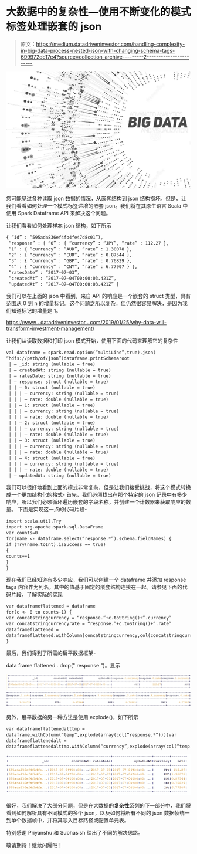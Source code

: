 # 大数据中的复杂性—使用不断变化的模式标签处理嵌套的 json

> 原文：<https://medium.datadriveninvestor.com/handling-complexity-in-big-data-process-nested-json-with-changing-schema-tags-699972dc17e4?source=collection_archive---------2----------------------->

![](img/06ad77251ea8874c24f7e048ab249bec.png)

您可能见过各种读取 json 数据的情况，从嵌套结构到 json 结构损坏。但是，让我们看看如何处理一个模式标签递增的嵌套 json。我们将在其原生语言 Scala 中使用 Spark Dataframe API 来解决这个问题。

让我们看看如何处理样本 json 结构，如下所示

```
{ “id” : “595ada836ef4fb4fe47d8c01”),
 “response” : { “0” : { “currency” : “JPY”, “rate” : 112.27 }, 
 “1” : { “currency” : “AUD”, “rate” : 1.30078 },
 “2” : { “currency” : “EUR”, “rate” : 0.87544 }, 
 “3” : { “currency” : “GBP”, “rate” : 0.76829 },
 “4” : { “currency” : “CNY”, “rate” : 6.77907 } }, 
 “ratesDate” : “2017–07–03”,
 “createdAt” : “2017–07–04T00:00:03.421Z”,
 “updatedAt” : “2017–07–04T00:00:03.421Z” }
```

我们可以在上面的 json 中看到，来自 API 的响应是一个嵌套的 struct 类型，具有范围从 0 到 n 的增量标记。这个问题之所以复杂，但仍然很容易解决，是因为我们知道标记的增量是 1。

[https://www . datadriveninvestor . com/2019/01/25/why-data-will-transform-investment-management/](https://www.datadriveninvestor.com/2019/01/25/why-data-will-transform-investment-management/)

让我们从读取数据和打印 json 模式开始，使用下面的代码来理解它的复杂性

```
val dataframe = spark.read.option(“multiLine”,true).json( “hdfs://path/of/json”)dataframe.printSchemaroot
 | — _id: string (nullable = true)
 | — createdAt: string (nullable = true)
 | — ratesDate: string (nullable = true)
 | — response: struct (nullable = true)
 | | — 0: struct (nullable = true)
 | | | — currency: string (nullable = true)
 | | | — rate: double (nullable = true)
 | | — 1: struct (nullable = true)
 | | | — currency: string (nullable = true)
 | | | — rate: double (nullable = true)
 | | — 2: struct (nullable = true)
 | | | — currency: string (nullable = true)
 | | | — rate: double (nullable = true)
 | | — 3: struct (nullable = true)
 | | | — currency: string (nullable = true)
 | | | — rate: double (nullable = true)
 | | — 4: struct (nullable = true)
 | | | — currency: string (nullable = true)
 | | | — rate: double (nullable = true)
 | — updatedAt: string (nullable = true)
```

我们可以很好地看到上面的模式非常复杂，但是让我们接受挑战，将这个模式转换成一个更加结构化的格式-
首先，我们必须找出在那个特定的 json 记录中有多少响应，所以我们必须循环遍历嵌套的字段名称，并创建一个计数器来获取响应的数量。
下面是实现这一点的代码片段-

```
import scala.util.Try
import org.apache.spark.sql.DataFrame
var counts=0
for(name <- dataframe.select(“response.*”).schema.fieldNames) {
if (Try(name.toInt).isSuccess == true)
{
counts+=1
}
}
```

现在我们已经知道有多少响应，我们可以创建一个 dataframe 并添加 response tags 内容作为列名，其中的值基于固定的嵌套结构连接在一起。请参见下面的代码片段，了解实际的实现

```
var dataframeflattened = dataframe
for(c <- 0 to counts-1) {
var concatstringcurrency = “response.”+c.toString()+”.currency”
var concatstringcurrencyrate = “response.”+c.toString()+”.rate”
dataframeflattened = dataframeflattened.withColumn(concatstringcurrency,col(concatstringcurrency)).withColumn(concatstringcurrencyrate,col(concatstringcurrencyrate))
}
```

最后，我们得到了所需的扁平数据框架-

data frame flattened . drop(" response ")。显示

![](img/dcf9fe3ab9fec4150233101c08ab8af0.png)![](img/6820a340b66c7b709c96e551ce4ef9ad.png)

另外，展平数据的另一种方法是使用 explode()，如下所示

```
var dataframeflattenedalttmp = dataframe.withColumn(“temp”,explode(array(col(“response.*”))))var dataframeflattenedalt = dataframeflattenedalttmp.withColumn(“currency”,explode(array(col(“temp.currency”)))).withColumn(“rate”,explode(array(col(“temp.rate”)))).drop(“temp”,”response”)dataframeflattenedalt.show
```

![](img/8062c3f82a094b692a87c4f9b8ae0396.png)

很好，我们解决了大部分问题，但是在大数据的**复杂性**系列的下一部分中，我们将看到如何解析具有不同模式的多个 json，以及如何将所有不同的 json 数据帧统一到单个数据帧中，并将其写入目标路径或配置单元表。

特别感谢 Priyanshu 和 Subhasish 给出了不同的解决思路。

敬请期待！继续闪耀吧！